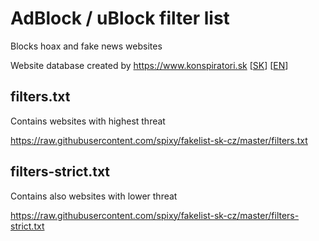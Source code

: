 # AdBlock / uBlock filter list

Blocks hoax and fake news websites

Website database created by https://www.konspiratori.sk [[SK](https://www.konspiratori.sk)] [[EN](https://www.konspiratori.sk/en)]

## filters.txt
Contains websites with highest threat

https://raw.githubusercontent.com/spixy/fakelist-sk-cz/master/filters.txt


## filters-strict.txt
Contains also websites with lower threat

https://raw.githubusercontent.com/spixy/fakelist-sk-cz/master/filters-strict.txt
